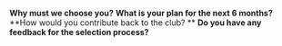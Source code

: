 **Why must we choose you?**
**What is your plan for the next 6 months?**
**How would you contribute back to the club? **
**Do you have any feedback for the selection process?**
